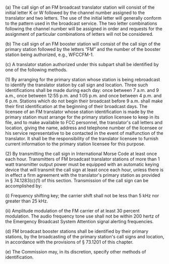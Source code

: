 (a) The call sign of an FM broadcast translator station will consist of the initial letter K or W followed by the channel number assigned to the translator and two letters. The use of the initial letter will generally conform to the pattern used in the broadcast service. The two letter combinations following the channel number will be assigned in order and requests for the assignment of particular combinations of letters will not be considered.

(b) The call sign of an FM booster station will consist of the call sign of the primary station followed by the letters “FM” and the number of the booster station being authorized, e.g., WFCCFM-1.

(c) A translator station authorized under this subpart shall be identified by one of the following methods.

(1) By arranging for the primary station whose station is being rebroadcast to identify the translator station by call sign and location. Three such identifications shall be made during each day: once between 7 a.m. and 9 a.m., once between 12:55 p.m. and 1:05 p.m. and once between 4 p.m. and 6 p.m. Stations which do not begin their broadcast before 9 a.m. shall make their first identification at the beginning of their broadcast days. The licensee of an FM translator whose station identification is made by the primary station must arrange for the primary station licensee to keep in its file, and to make available to FCC personnel, the translator's call letters and location, giving the name, address and telephone number of the licensee or his service representative to be contacted in the event of malfunction of the translator. It shall be the responsibility of the translator licensee to furnish current information to the primary station licensee for this purpose.

(2) By transmitting the call sign in International Morse Code at least once each hour. Transmitters of FM broadcast translator stations of more than 1 watt transmitter output power must be equipped with an automatic keying device that will transmit the call sign at least once each hour, unless there is in effect a firm agreement with the translator's primary station as provided in § 74.1283(c)(1) of this section. Transmission of the call sign can be accomplished by:

(i) Frequency shifting key; the carrier shift shall not be less than 5 kHz nor greater than 25 kHz.

(ii) Amplitude modulation of the FM carrier of at least 30 percent modulation. The audio frequency tone use shall not be within 200 hertz of the Emergency Broadcast System Attention signal alerting frequencies.

(d) FM broadcast booster stations shall be identified by their primary stations, by the broadcasting of the primary station's call signs and location, in accordance with the provisions of § 73.1201 of this chapter.

(e) The Commission may, in its discretion, specify other methods of identification.

